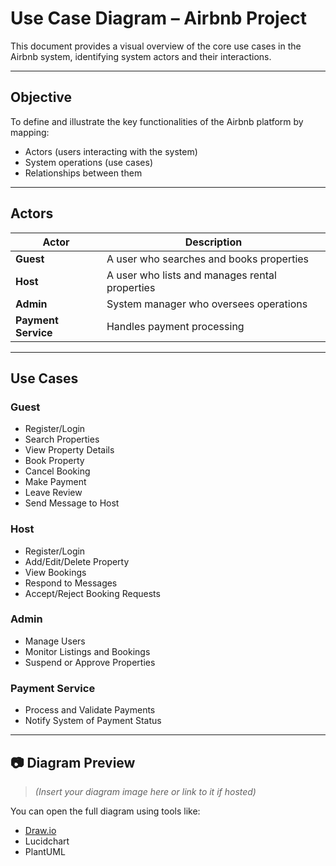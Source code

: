 # Use Case Diagram – Airbnb Project

This document provides a visual overview of the core use cases in the Airbnb system, identifying system actors and their interactions.

---

## Objective

To define and illustrate the key functionalities of the Airbnb platform by mapping:
- Actors (users interacting with the system)
- System operations (use cases)
- Relationships between them

---

## Actors

| Actor            | Description                                    |
|------------------|------------------------------------------------|
| **Guest**        | A user who searches and books properties       |
| **Host**         | A user who lists and manages rental properties |
| **Admin**        | System manager who oversees operations         |
| **Payment Service** | Handles payment processing                  |

---

## Use Cases

### Guest
- Register/Login
- Search Properties
- View Property Details
- Book Property
- Cancel Booking
- Make Payment
- Leave Review
- Send Message to Host

### Host
- Register/Login
- Add/Edit/Delete Property
- View Bookings
- Respond to Messages
- Accept/Reject Booking Requests

### Admin
- Manage Users
- Monitor Listings and Bookings
- Suspend or Approve Properties

### Payment Service
- Process and Validate Payments
- Notify System of Payment Status

---

## 📷 Diagram Preview

> *(Insert your diagram image here or link to it if hosted)*

You can open the full diagram using tools like:
- [Draw.io](https://draw.io)
- Lucidchart
- PlantUML

